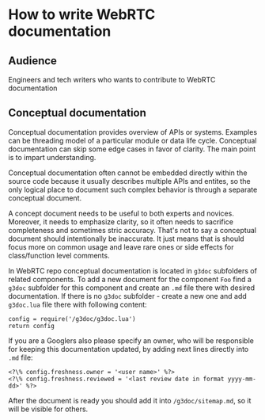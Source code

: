 # How to write WebRTC documentation

<?% config.freshness.owner = 'titovartem' %?>
<?% config.freshness.reviewed = '2021-03-01' %?>

## Audience

Engineers and tech writers who wants to contribute to WebRTC documentation

## Conceptual documentation

Conceptual documentation provides overview of APIs or systems. Examples can
be threading model of a particular module or data life cycle. Conceptual 
documentation can skip some edge cases in favor of clarity. The main point
is to impart understanding.

Conceptual documentation often cannot be embedded directly within the source
code because it usually describes multiple APIs and entites, so the only
logical place to document such complex behavior is through a separate 
conceptual document.

A concept document needs to be useful to both experts and novices. Moreover,
it needs to emphasize clarity, so it often needs to sacrifice completeness
and sometimes stric accuracy. That's not to say a conceptual document should
intentionally be inaccurate. It just means that is should focus more on common
usage and leave rare ones or side effects for class/function level comments.

In WebRTC repo conceptual documentation is located in `g3doc` subfolders of
related components. To add a new document for the component `Foo` find a 
`g3doc` subfolder for this component and create an `.md` file there with
desired documentation. If there is no `g3doc` subfolder - create a new one
and add `g3doc.lua` file there with following content:

```
config = require('/g3doc/g3doc.lua')
return config
```

If you are a Googlers also please specify an owner, who will be responsible for
keeping this documentation updated, by adding next lines directly into `.md`
file:

```
<?\% config.freshness.owner = '<user name>' %?>
<?\% config.freshness.reviewed = '<last review date in format yyyy-mm-dd>' %?>
```

After the document is ready you should add it into `/g3doc/sitemap.md`, so it
will be visible for others.

